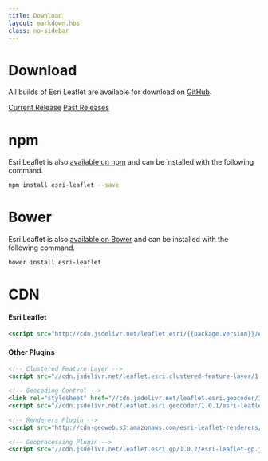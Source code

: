 ```yaml
---
title: Download
layout: markdown.hbs
class: no-sidebar
---
```


# Download

All builds of Esri Leaflet are available for download on [GitHub](https://github.com/Esri/esri-leaflet/releases/).

<a href="https://github.com/Esri/esri-leaflet/releases/tag/v{{package.version}}" class="btn">Current Release</a>
<a href="https://github.com/Esri/esri-leaflet/releases/" class="btn">Past Releases</a>

# npm

Esri Leaflet is also [available on npm](https://www.npmjs.org/package/esri-leaflet) and can be installed with the following command.

```bash
npm install esri-leaflet --save
```

# Bower

Esri Leaflet is also [available on Bower](http://bower.io/search/?q=esri-leaflet) and can be installed with the following command.

```bash
bower install esri-leaflet
```

# CDN

#### Esri Leaflet

```xml
<script src="http://cdn.jsdelivr.net/leaflet.esri/{{package.version}}/esri-leaflet.js"></script>
```

#### Other Plugins

```xml
<!-- Clustered Feature Layer -->
<script src="//cdn.jsdelivr.net/leaflet.esri.clustered-feature-layer/1.0.2/esri-leaflet-clustered-feature-layer.js"></script>

<!-- Geocoding Control -->
<link rel="stylesheet" href="//cdn.jsdelivr.net/leaflet.esri.geocoder/1.0.1/esri-leaflet-geocoder.css">
<script src="//cdn.jsdelivr.net/leaflet.esri.geocoder/1.0.1/esri-leaflet-geocoder.js"></script>

<!-- Renderers Plugin -->
<script src="http://cdn-geoweb.s3.amazonaws.com/esri-leaflet-renderers/v0.0.1-beta.2/esri-leaflet-renderers.js"></script>

<!-- Geoprocessing Plugin -->
<script src="//cdn.jsdelivr.net/leaflet.esri.gp/1.0.2/esri-leaflet-gp.js"></script>
```
